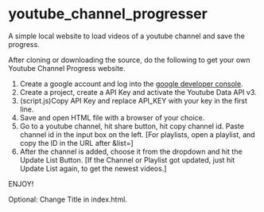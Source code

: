 # youtube_channel_progresser
A simple local website to load videos of a youtube channel and save the progress.

After cloning or downloading the source, do the following to get your own Youtube Channel Progress website.

1. Create a google account and log into the [google developer console](https://console.cloud.google.com/).
2. Create a project, create a API Key and activate the Youtube Data API v3.
3. (script.js)Copy API Key and replace API_KEY with your key in the first line.
4. Save and open HTML file with a browser of your choice.
5. Go to a youtube channel, hit share button, hit copy channel id. Paste channel id in the input box on the left.
    [For playlists, open a playlist, and copy the ID in the URL after &list=]
6. After the channel is added, choose it from the dropdown and hit the Update List Button.
    [If the Channel or Playlist got updated, just hit Update List again, to get the newest videos.]

ENJOY!

Optional:
Change Title in index.html.